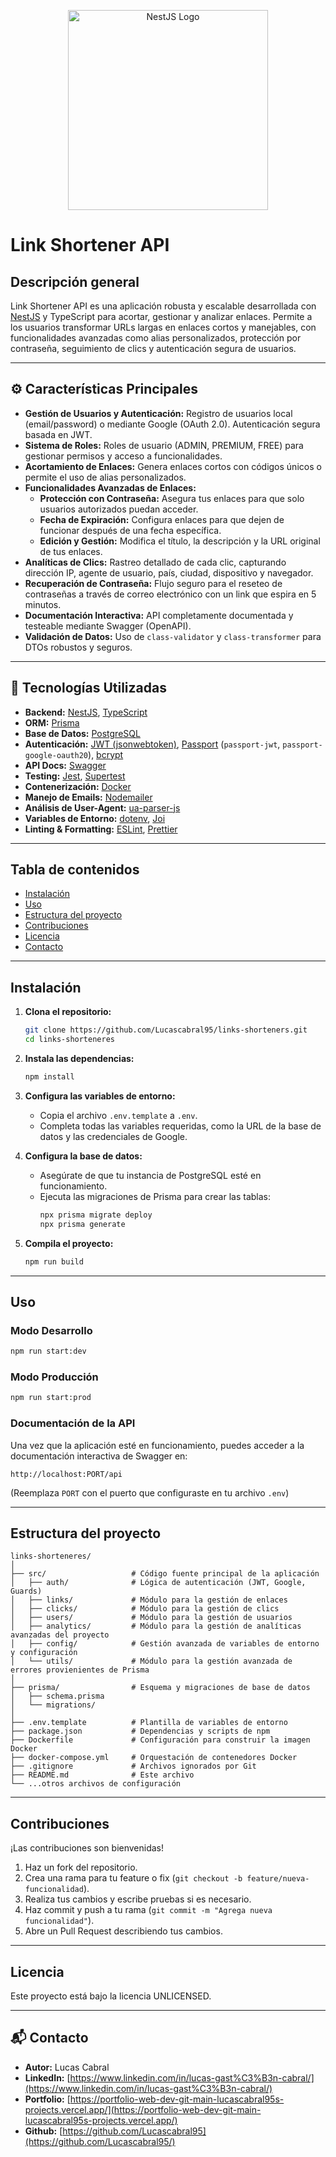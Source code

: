 <p align="center">
  <img src="https://nestjs.com/img/logo_text.svg" alt="NestJS Logo" width="320"/>
</p>

# Link Shortener API

## Descripción general

Link Shortener API es una aplicación robusta y escalable desarrollada con [NestJS](https://nestjs.com/) y TypeScript para acortar, gestionar y analizar enlaces. Permite a los usuarios transformar URLs largas en enlaces cortos y manejables, con funcionalidades avanzadas como alias personalizados, protección por contraseña, seguimiento de clics y autenticación segura de usuarios.

---

## ⚙️ Características Principales

- **Gestión de Usuarios y Autenticación:** Registro de usuarios local (email/password) o mediante Google (OAuth 2.0). Autenticación segura basada en JWT.
- **Sistema de Roles:** Roles de usuario (ADMIN, PREMIUM, FREE) para gestionar permisos y acceso a funcionalidades.
- **Acortamiento de Enlaces:** Genera enlaces cortos con códigos únicos o permite el uso de alias personalizados.
- **Funcionalidades Avanzadas de Enlaces:**
  - **Protección con Contraseña:** Asegura tus enlaces para que solo usuarios autorizados puedan acceder.
  - **Fecha de Expiración:** Configura enlaces para que dejen de funcionar después de una fecha específica.
  - **Edición y Gestión:** Modifica el título, la descripción y la URL original de tus enlaces.
- **Analíticas de Clics:** Rastreo detallado de cada clic, capturando dirección IP, agente de usuario, país, ciudad, dispositivo y navegador.
- **Recuperación de Contraseña:** Flujo seguro para el reseteo de contraseñas a través de correo electrónico con un link que espira en 5 minutos.
- **Documentación Interactiva:** API completamente documentada y testeable mediante Swagger (OpenAPI).
- **Validación de Datos:** Uso de `class-validator` y `class-transformer` para DTOs robustos y seguros.

---

## 🚀 Tecnologías Utilizadas

- **Backend:** [NestJS](https://nestjs.com/), [TypeScript](https://www.typescriptlang.org/)
- **ORM:** [Prisma](https://www.prisma.io/)
- **Base de Datos:** [PostgreSQL](https://www.postgresql.org/)
- **Autenticación:** [JWT (jsonwebtoken)](https://jwt.io/), [Passport](http://www.passportjs.org/) (`passport-jwt`, `passport-google-oauth20`), [bcrypt](https://www.npmjs.com/package/bcrypt)
- **API Docs:** [Swagger](https://swagger.io/)
- **Testing:** [Jest](https://jestjs.io/), [Supertest](https://www.npmjs.com/package/supertest)
- **Contenerización:** [Docker](https://www.docker.com/)
- **Manejo de Emails:** [Nodemailer](https://nodemailer.com/)
- **Análisis de User-Agent:** [ua-parser-js](https://www.npmjs.com/package/ua-parser-js)
- **Variables de Entorno:** [dotenv](https://www.npmjs.com/package/dotenv), [Joi](https://joi.dev/)
- **Linting & Formatting:** [ESLint](https://eslint.org/), [Prettier](https://prettier.io/)

---

## Tabla de contenidos

- [Instalación](#instalación)
- [Uso](#uso)
- [Estructura del proyecto](#estructura-del-proyecto)
- [Contribuciones](#contribuciones)
- [Licencia](#licencia)
- [Contacto](#contacto)

---

## Instalación

1. **Clona el repositorio:**

   ```bash
   git clone https://github.com/Lucascabral95/links-shorteners.git
   cd links-shorteneres
   ```

2. **Instala las dependencias:**

   ```bash
   npm install
   ```

3. **Configura las variables de entorno:**
   - Copia el archivo `.env.template` a `.env`.
   - Completa todas las variables requeridas, como la URL de la base de datos y las credenciales de Google.

4. **Configura la base de datos:**
   - Asegúrate de que tu instancia de PostgreSQL esté en funcionamiento.
   - Ejecuta las migraciones de Prisma para crear las tablas:
     ```bash
     npx prisma migrate deploy
     npx prisma generate
     ```

5. **Compila el proyecto:**
   ```bash
   npm run build
   ```

---

## Uso

### Modo Desarrollo

```bash
npm run start:dev
```

### Modo Producción

```bash
npm run start:prod
```

### Documentación de la API

Una vez que la aplicación esté en funcionamiento, puedes acceder a la documentación interactiva de Swagger en:

```
http://localhost:PORT/api
```

(Reemplaza `PORT` con el puerto que configuraste en tu archivo `.env`)

---

## Estructura del proyecto

```
links-shorteneres/
│
├── src/                   # Código fuente principal de la aplicación
│   ├── auth/              # Lógica de autenticación (JWT, Google, Guards)
│   ├── links/             # Módulo para la gestión de enlaces
│   ├── clicks/            # Módulo para la gestión de clics
│   ├── users/             # Módulo para la gestión de usuarios
│   ├── analytics/         # Módulo para la gestión de analíticas avanzadas del proyecto
│   ├── config/            # Gestión avanzada de variables de entorno y configuración
│   └── utils/             # Módulo para la gestión avanzada de errores provienientes de Prisma
│
├── prisma/                # Esquema y migraciones de base de datos
│   ├── schema.prisma
│   └── migrations/
│
├── .env.template          # Plantilla de variables de entorno
├── package.json           # Dependencias y scripts de npm
├── Dockerfile             # Configuración para construir la imagen Docker
├── docker-compose.yml     # Orquestación de contenedores Docker
├── .gitignore             # Archivos ignorados por Git
├── README.md              # Este archivo
└── ...otros archivos de configuración
```

---

## Contribuciones

¡Las contribuciones son bienvenidas!

1. Haz un fork del repositorio.
2. Crea una rama para tu feature o fix (`git checkout -b feature/nueva-funcionalidad`).
3. Realiza tus cambios y escribe pruebas si es necesario.
4. Haz commit y push a tu rama (`git commit -m "Agrega nueva funcionalidad"`).
5. Abre un Pull Request describiendo tus cambios.

---

## Licencia

Este proyecto está bajo la licencia UNLICENSED.

---

## 📬 Contacto

- **Autor:** Lucas Cabral
- **LinkedIn:** [https://www.linkedin.com/in/lucas-gast%C3%B3n-cabral/](https://www.linkedin.com/in/lucas-gast%C3%B3n-cabral/)
- **Portfolio:** [https://portfolio-web-dev-git-main-lucascabral95s-projects.vercel.app/](https://portfolio-web-dev-git-main-lucascabral95s-projects.vercel.app/)
- **Github:** [https://github.com/Lucascabral95](https://github.com/Lucascabral95/)
